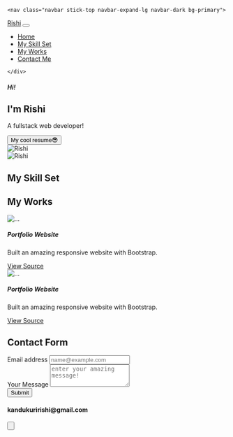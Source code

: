 <!DOCTYPE html>
<html>
  <head>
    <meta charset="utf-8">
    <meta name="viewport" content="width=device-width">
    <title>repl.it</title>
    <link href="https://cdn.jsdelivr.net/npm/bootstrap@5.0.1/dist/css/bootstrap.min.css" rel="stylesheet" integrity="sha384-+0n0xVW2eSR5OomGNYDnhzAbDsOXxcvSN1TPprVMTNDbiYZCxYbOOl7+AMvyTG2x" crossorigin="anonymous">
    <link rel="stylesheet" href="https://cdnjs.cloudflare.com/ajax/libs/font-awesome/5.15.3/css/all.min.css" integrity="sha512-iBBXm8fW90+nuLcSKlbmrPcLa0OT92xO1BIsZ+ywDWZCvqsWgccV3gFoRBv0z+8dLJgyAHIhR35VZc2oM/gI1w==" crossorigin="anonymous"
    referrerpolicy="no-referrer" />

  </head>
  <body>

    <nav class="navbar stick-top navbar-expand-lg navbar-dark bg-primary">
  <div class="container-fluid">
    <a class="navbar-brand" href="#">Rishi</a>
    <button class="navbar-toggler" type="button" data-bs-toggle="collapse" data-bs-target="#navbarSupportedContent" aria-controls="navbarSupportedContent" aria-expanded="false" aria-label="Toggle navigation">
      <span class="navbar-toggler-icon"></span>
    </button>
    <div class="collapse navbar-collapse" id="navbarSupportedContent">
      <ul class="navbar-nav me-auto mb-2 mb-lg-0">
        <li class="nav-item">
          <a class="nav-link active" aria-current="page" href="#hero">Home</a>
        </li>
        <li class="nav-item">
          <a class="nav-link" href="#skills">My Skill Set</a>
        </li>
        <li class="nav-item">
          <a class="nav-link" href="#works">My Works</a>
        </li>
        <li class="nav-item">
          <a class="nav-link" href="#contact">Contact Me</a>
        </li>
      </ul>
      
    </div>
  </div>
</nav>
<main class="container mt-3">
<section id="hero" class="d-flex justify-content-sm-center justify-content-md-evenly align-items-center flex-column-reverse gap-3 flex-md-row">
<!-- hero -->
<div class="d-flex justify-content-sm-center align-items-center flex-column flex-md-column justify-content-md-start align-items-md-start" >
<h5>Hi!</h5>
<h1>I'm Rishi</h1>
<p>A fullstack web developer!</p>
<button class="btn btn-primary btn-sm">My cool resume😎</button>
  </div>
  <div class="d-md-none w-50 w-50 ">
    <img src="https://images.unsplash.com/photo-1535713875002-d1d0cf377fde?ixid=MnwxMjA3fDB8MHxzZWFyY2h8MXx8dXNlcnxlbnwwfHwwfHw%3D&ixlib=rb-1.2.1&w=1000&q=80" alt="Rishi"
    class="w-100 h-100 rounded-circle shadow">
    </div>
    <div class="d-none d-md-block w-25 h-25">
      <img src="https://images.unsplash.com/photo-1535713875002-d1d0cf377fde?ixid=MnwxMjA3fDB8MHxzZWFyY2h8MXx8dXNlcnxlbnwwfHwwfHw%3D&ixlib=rb-1.2.1&w=1000&q=80" alt="Rishi"
    class="w-100 h-100 rounded-circle shadow">
    </div>
  </section>
<section id="skils" class="mt-5 p-4">
<!--  My Skills -->
<h1 class="text-primary text-center">My Skill Set</h1>
<div class="mt-4 d-md-none d-flex justify-content-evenly">
 <i class="fab fa-html5 fa-7x" style="color:#f4470b;"></i>
 <i class="fab fa-css3-alt fa-7x text-primary"></i>
 <i class="fab fa-bootstrap fa-7x"style="color:#730fef"></i>
 </div>
 <div class="mt-4 d-none d-md-flex justify-content-evenly">
 <i class="fab fa-html5 fa-7x" style="color:#f4470b;"></i>
 <i class="fab fa-css3-alt fa-7x text-primary"></i>
 <i class="fab fa-bootstrap fa-7x"style="color:#730fef"></i>
 </div>
  </section>
<section id="works" class="mt-4 p-4">
<!-- My Works -->
<h1 class="text-primary text-center">My Works</h1>
<div class="d-flex flex-column flex-md-row justify-content-md-evenly gap-3">
<div>
<div class="card mb-2" >
  <img src="https://images.unsplash.com/photo-1488590528505-98d2b5aba04b?ixid=MnwxMjA3fDB8MHxwaG90by1wYWdlfHx8fGVufDB8fHx8&ixlib=rb-1.2.1&auto=format&fit=crop&w=1050&q=80" class="card-img-top" alt="...">
  <div class="card-body">
    <h5 class="card-title">Portfolio Website</h5>
    <p class="card-text">Built an amazing responsive website with Bootstrap.</p>
    <a href="#" class="btn btn-dark">View Source <i class="fab fa-github"></i></a>
  </div>
</div>
</div>
<div>
<div class="card md-2" >
  <img src="https://images.unsplash.com/photo-1488590528505-98d2b5aba04b?ixid=MnwxMjA3fDB8MHxwaG90by1wYWdlfHx8fGVufDB8fHx8&ixlib=rb-1.2.1&auto=format&fit=crop&w=1050&q=80" class="card-img-top" alt="...">
  <div class="card-body">
    <h5 class="card-title">Portfolio Website</h5>
    <p class="card-text">Built an amazing responsive website with Bootstrap.</p>
    <a href="#" class="btn btn-dark">View Source <i class="fab fa-github"></i></a>
  </div>
</div>

  </section>
<section id="contact" class="mt-4 py-4">
<!--  Contact Me-->
<h1 class="text-primary text-center">Contact Form</h1>
<div class="row">
  <div class="col-sm col-md-8"
  <form>
  <div class="mb-3">
  <label for="exampleFormControlInput1" class="form-label">Email address</label>
  <input type="email" class="form-control" id="exampleFormControlInput1" placeholder="name@example.com">
</div>
<div class="mb-3">
  <label for="exampleFormControlTextarea1" class="form-label">Your Message</label>
  <textarea class="form-control" id="exampleFormControlTextarea1"required placeholder="enter your amazing message!" rows="3"></textarea>
</div>
<button type="submit" class="btn btn-link">
  Submit
  </button>

  </form>
  </div>
  <div class="col-sm col-md-4">
  <div class="mt-3">
<h4><i class="fas fa-at text-primary"></i>kandukuririshi@gmail.com</h4>
<button type="button" class="btn btn-link">

  <a href="https://github.com/Rishi166/"><i class="fab fa-github"></i></a>
</button>
    </div>
    </div>
  </section>



  </main>
   <script src="https://cdn.jsdelivr.net/npm/bootstrap@5.0.1/dist/js/bootstrap.bundle.min.js" integrity="sha384-gtEjrD/SeCtmISkJkNUaaKMoLD0//ElJ19smozuHV6z3Iehds+3Ulb9Bn9Plx0x4" crossorigin="anonymous"></script>
  </body>
</html>
